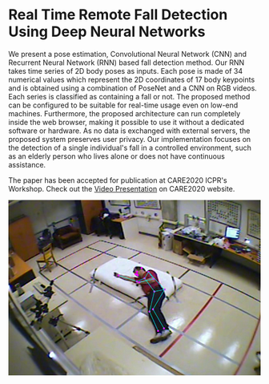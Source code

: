 # Real Time Remote Fall Detection Using Deep Neural Networks
We present a pose estimation, Convolutional Neural Network (CNN) and Recurrent Neural Network (RNN) based fall detection method. Our RNN takes time series of 2D body poses as inputs.
Each pose is made of 34 numerical values which represent the 2D coordinates of 17 body keypoints and is obtained using a combination of PoseNet and a CNN on RGB videos. Each series is classified as containing a fall or not.  The proposed method can be configured to be suitable for real-time usage even on low-end machines. Furthermore, the proposed architecture can run completely inside the web browser, making it possible to use it without a dedicated software or hardware. As no data is exchanged with external servers, the proposed system preserves user privacy. Our implementation focuses on the detection of a single individual's fall in a controlled environment, such as an elderly person who lives alone or does not have continuous assistance.

The paper has been accepted for publication at CARE2020 ICPR's Workshop. Check out the [Video Presentation](http://phuselab.di.unimi.it/CARE2020/program.html) on CARE2020  website.

![Cover image](./github_images/fake-pose.png)
